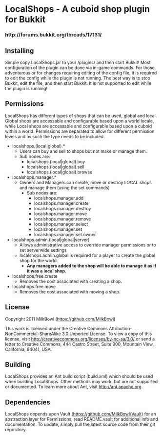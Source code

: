 # LocalShops - A cuboid shop plugin for Bukkit
### http://forums.bukkit.org/threads/17131/

## Installing
Simple copy LocalShops.jar to your <bukkit-directory>/plugins/ and then start
Bukkit!  Most configuration of the plugin can be done via in-game commands.
For those adventurous or for changes requiring editing of the config file, it
is required to edit the config while the plugin is not running.  The best way
is to stop Bukkit, edit the file, and then start Bukkit.  It is not supported
to edit while the plugin is running!


## Permissions
LocalShops has different types of shops that can be used, global and local.
Global shops are accessable and configurable based upon a world locale, while
Local shops are accessable and configurable based upon a cuboid within a world.
Permissions are separated to allow for different permission levels and as such
the type needs to be included.

 * localshops.(local|global).*
   - Users can buy and sell to shops but not make or manage them.
   - Sub nodes are:
     - localshops.(local|global).buy
     - localshops.(local|global).sell
     - localshops.(local|global).browse
 * localshops.manager.*
   - Owners and Managers can create, move or destroy LOCAL shops and manage them (using the set commands)
     - Sub nodes are:
       - localshops.manager.add
       - localshops.manager.create
       - localshops.manager.destroy
       - localshops.manager.move
       - localshops.manager.remove
       - localshops.manager.select
       - localshops.manager.set
       - localshops.manager.set.owner
 * localshops.admin.(local|global|server)
   - Allows administrative access to override manager permissions or to set serverwide settings
   - localshops.admin.global is required for a player to create the global shop for the world. 
     - **Any managers added to the shop will be able to manage it as if it was a local shop.**
 * localshops.free.create
   - Removes the cost associated with creating a shop.
 * localshops.free.move
   - Removes the cost associated with moving a shop.


## License
Copyright 2011 MilkBowl (https://github.com/MilkBowl)

This work is licensed under the Creative Commons 
Attribution-NonCommercial-ShareAlike 3.0 Unported License. To view a copy of 
this license, visit http://creativecommons.org/licenses/by-nc-sa/3.0/ or send 
a letter to Creative Commons, 444 Castro Street, Suite 900, Mountain View, 
California, 94041, USA.


## Building
LocalShops provides an Ant build script (build.xml) which should be used when
building LocalShops.  Other methods may work, but are not supported or
documented.  To learn more about Ant, visit http://ant.apache.org.


## Dependencies
LocalShops depends upon Vault (https://github.com/MilkBowl/Vault) for an
abstraction layer for Permissions, read README.vault for additional info and
documentation.  To update, simply pull the latest source code from their git
repository.
